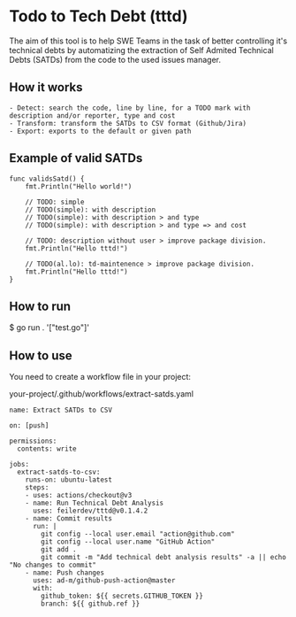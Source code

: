 # Todo to Tech Debt (tttd)

The aim of this tool is to help SWE Teams in the task of better controlling it's technical debts by
automatizing the extraction of Self Admited Technical Debts (SATDs) from the code to the used issues manager.

## How it works
    - Detect: search the code, line by line, for a TODO mark with description and/or reporter, type and cost 
    - Transform: transform the SATDs to CSV format (Github/Jira)
    - Export: exports to the default or given path

## Example of valid SATDs
```
func validsSatd() {
	fmt.Println("Hello world!")

	// TODO: simple
	// TODO(simple): with description
	// TODO(simple): with description > and type
	// TODO(simple): with description > and type => and cost

	// TODO: description without user > improve package division.
	fmt.Println("Hello tttd!")

	// TODO(al.lo): td-maintenence > improve package division.
	fmt.Println("Hello tttd!")
}
```

## How to run
$ go run . '["test.go"]'

## How to use
You need to create a workflow file in your project:

your-project/.github/workflows/extract-satds.yaml
```
name: Extract SATDs to CSV

on: [push]

permissions:
  contents: write

jobs:
  extract-satds-to-csv:
    runs-on: ubuntu-latest
    steps:
    - uses: actions/checkout@v3
    - name: Run Technical Debt Analysis 
      uses: feilerdev/tttd@v0.1.4.2
    - name: Commit results
      run: |
        git config --local user.email "action@github.com"
        git config --local user.name "GitHub Action"
        git add .
        git commit -m "Add technical debt analysis results" -a || echo "No changes to commit"
    - name: Push changes
      uses: ad-m/github-push-action@master
      with:
        github_token: ${{ secrets.GITHUB_TOKEN }}
        branch: ${{ github.ref }}
```
